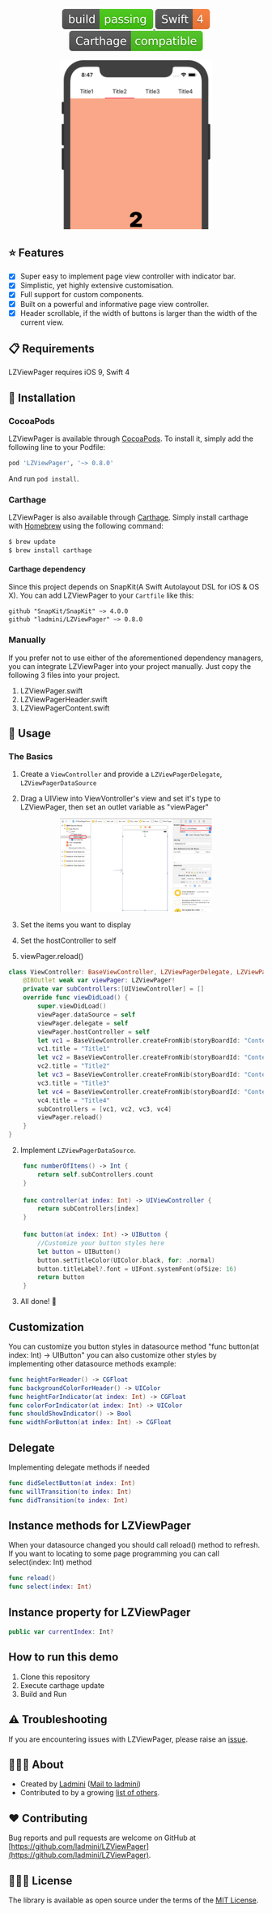
<p align="center">
    <a href="https://github.com/ladmini/LZViewPager">
        <img src="webimages/1.svg" />
    </a>
    <a href="https://github.com/ladmini/LZViewPager">
        <img src="webimages/2.svg" />
    </a>
	<a href="https://github.com/ladmini/LZViewPager">
        <img src="webimages/3.svg"/>
    </a>
</p>

<p align="center">
    <img src="webimages/screenshot.png" width="300" alt=""/>
</p>
 
## ⭐️ Features
- [x] Super easy to implement page view controller with indicator bar.
- [x] Simplistic, yet highly extensive customisation.
- [x] Full support for custom components.
- [x] Built on a powerful and informative page view controller.
- [x] Header scrollable, if the width of buttons is larger than the width of the current view.

## 📋 Requirements
LZViewPager requires iOS 9, Swift 4


## 📲 Installation
### CocoaPods
LZViewPager is available through [CocoaPods](http://cocoapods.org). To install it, simply add the following line to your Podfile:

```ruby
pod 'LZViewPager', '~> 0.8.0'
```

And run `pod install`.

### Carthage
LZViewPager is also available through [Carthage](https://github.com/Carthage/Carthage). Simply install carthage with [Homebrew](http://brew.sh/) using the following command:

```bash
$ brew update
$ brew install carthage
```

#### Carthage dependency
Since this project depends on SnapKit(A Swift Autolayout DSL for iOS & OS X). You can add LZViewPager to your `Cartfile` like this:

```ogdl
github "SnapKit/SnapKit" ~> 4.0.0
github "ladmini/LZViewPager" ~> 0.8.0
```
### Manually
If you prefer not to use either of the aforementioned dependency managers, you can integrate LZViewPager into your project manually. Just copy the following 3 files into your project.

1) LZViewPager.swift
2) LZViewPagerHeader.swift
3) LZViewPagerContent.swift

## 🚀 Usage

### The Basics

1) Create a `ViewController` and provide a `LZViewPagerDelegate`, `LZViewPagerDataSource` 

2) Drag a UIView into ViewVontroller's view and set it's type to LZViewPager, then set an outlet variable as "viewPager"

<p align="center">
    <img src="webimages/screenshot2.png" width="300" alt=""/>
</p>

3) Set the items you want to display

4) Set the hostController to self

5) viewPager.reload()

```swift
class ViewController: BaseViewController, LZViewPagerDelegate, LZViewPagerDataSource {
    @IBOutlet weak var viewPager: LZViewPager!
    private var subControllers:[UIViewController] = []
    override func viewDidLoad() {
        super.viewDidLoad()
        viewPager.dataSource = self
        viewPager.delegate = self
        viewPager.hostController = self
        let vc1 = BaseViewController.createFromNib(storyBoardId: "ContentViewController1") as! ContentViewController1
        vc1.title = "Title1"
        let vc2 = BaseViewController.createFromNib(storyBoardId: "ContentViewController2") as! ContentViewController2
        vc2.title = "Title2"
        let vc3 = BaseViewController.createFromNib(storyBoardId: "ContentViewController3") as! ContentViewController3
        vc3.title = "Title3"
        let vc4 = BaseViewController.createFromNib(storyBoardId: "ContentViewController4") as! ContentViewController4
        vc4.title = "Title4"
        subControllers = [vc1, vc2, vc3, vc4]
        viewPager.reload()
    }
}
```

2) Implement `LZViewPagerDataSource`.

```swift
    func numberOfItems() -> Int {
        return self.subControllers.count
    }
    
    func controller(at index: Int) -> UIViewController {
        return subControllers[index]
    }
    
    func button(at index: Int) -> UIButton {
        //Customize your button styles here
        let button = UIButton()
        button.setTitleColor(UIColor.black, for: .normal)
        button.titleLabel?.font = UIFont.systemFont(ofSize: 16)
        return button
    }
```

3) All done! 🎉

## Customization
You can customize you button styles in datasource method "func button(at index: Int) -> UIButton" you can also customize other styles by implementing other datasource methods example:

```swift
func heightForHeader() -> CGFloat
func backgroundColorForHeader() -> UIColor
func heightForIndicator(at index: Int) -> CGFloat
func colorForIndicator(at index: Int) -> UIColor
func shouldShowIndicator() -> Bool
func widthForButton(at index: Int) -> CGFloat
```


## Delegate
Implementing delegate methods if needed

```swift
func didSelectButton(at index: Int)
func willTransition(to index: Int)
func didTransition(to index: Int)
```
## Instance methods for LZViewPager
When your datasource changed you should call reload() method to refresh.
If you want to locating to some page programming you can call select(index: Int) method

```swift
func reload()
func select(index: Int)
```

## Instance property for LZViewPager

```swift
public var currentIndex: Int?
```


## How to run this demo
1) Clone this repository
2) Execute carthage update
3) Build and Run

## ⚠️ Troubleshooting
If you are encountering issues with LZViewPager, please raise an [issue](https://github.com/ladmini/LZViewPager/issues/new).

## 👨🏻‍💻 About
- Created by [Ladmini](https://github.com/ladmini) ([Mail to ladmini](mailto:ladmini@126.com))
- Contributed to by a growing [list of others](https://github.com/ladmini/LZViewPager/graphs/contributors).


## ❤️ Contributing
Bug reports and pull requests are welcome on GitHub at [https://github.com/ladmini/LZViewPager](https://github.com/ladmini/LZViewPager).

## 👮🏻‍♂️ License
The library is available as open source under the terms of the [MIT License](http://opensource.org/licenses/MIT).
